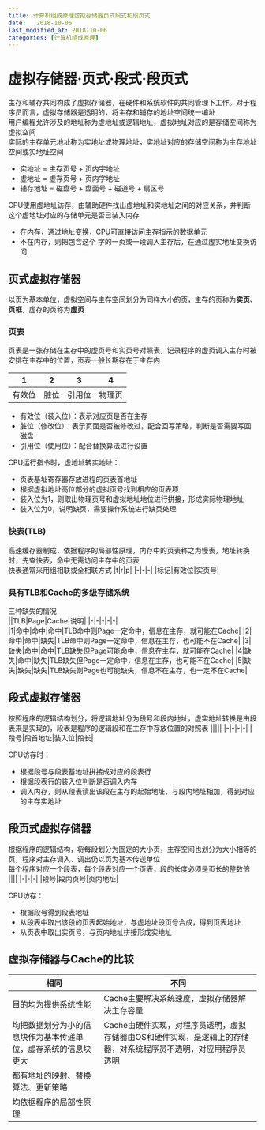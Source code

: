 ```yaml
---
title: 计算机组成原理虚拟存储器页式段式和段页式
date:   2018-10-06
last_modified_at: 2018-10-06
categories: [计算机组成原理]
---
```


# 虚拟存储器·页式·段式·段页式
主存和辅存共同构成了虚拟存储器，在硬件和系统软件的共同管理下工作。对于程序员而言，虚拟存储器是透明的，将主存和辅存的地址空间统一编址  
用户编程允许涉及的地址称为虚地址或逻辑地址，虚拟地址对应的是存储空间称为虚拟空间  
实际的主存单元地址称为实地址或物理地址，实地址对应的存储空间称为主存地址空间或实地址空间
- 实地址 = 主存页号 + 页内字地址
- 虚地址 = 虚存页号 + 页内字地址
- 辅存地址 = 磁盘号 + 盘面号 + 磁道号 + 扇区号

CPU使用虚地址访存，由辅助硬件找出虚地址和实地址之间的对应关系，并判断这个虚地址对应的存储单元是否已装入内存
- 在内存，通过地址变换，CPU可直接访问主存指示的数据单元
- 不在内存，则把包含这个 字的一页或一段调入主存后，在通过虚实地址变换访问

## 页式虚拟存储器
以页为基本单位，虚拟空间与主存空间划分为同样大小的页，主存的页称为**实页**、**页框**，虚存的页称为**虚页**  
### 页表
页表是一张存储在主存中的虚页号和实页号对照表，记录程序的虚页调入主存时被安排在主存中的位置，页表一般长期存在于主存内

|1|2|3|4|
|-|-|-|-|
|有效位|脏位|引用位|物理页|

- 有效位（装入位）：表示对应页是否在主存
- 脏位（修改位）：表示页面是否被修改过，配合回写策略，判断是否需要写回磁盘
- 引用位（使用位）：配合替换算法进行设置

CPU运行指令时，虚地址转实地址：
- 页表基址寄存器存放进程的页表首地址
- 根据虚拟地址高位部分的虚拟页号找到相应的页表项
- 装入位为1，则取出物理页号和虚拟地址地位进行拼接，形成实际物理地址
- 装入位为0，说明缺页，需要操作系统进行缺页处理

### 快表(TLB)
高速缓存器制成，依据程序的局部性原理，内存中的页表称之为慢表，地址转换时，先查快表，命中无需访问主存中的页表  
快表通常采用组相联或全相联方式
|t|r|p|
|-|-|-|
|标记|有效位|实页号|
### 具有TLB和Cache的多级存储系统  
三种缺失的情况  
||TLB|Page|Cache|说明|
|-|-|-|-|-|  
|1|命中|命中|命中|TLB命中则Page一定命中，信息在主存，就可能在Cache|
|2|命中|命中|缺失|TLB命中则Page一定命中，信息在主存，也可能不在Cache|
|3|缺失|命中|命中|TLB缺失但Page可能命中，信息在主存，就可能在Cache|
|4|缺失|命中|缺失|TLB缺失但Page一定命中，信息在主存，也可能不在Cache|
|5|缺失|缺失|缺失|TLB缺失则Page也可能缺失，信息不在主存，也一定不在Cache|

## 段式虚拟存储器
按照程序的逻辑结构划分，将逻辑地址分为段号和段内地址，虚实地址转换是由段表来是实现的，段表是程序的逻辑段和在主存中存放位置的对照表
|||||
|-|-|-|-|
|段号|段首地址|装入位|段长|

CPU访存时：
- 根据段号与段表基地址拼接成对应的段表行
- 根据段表行的装入位判断是否调入内存
- 调入内存，则从段表读出该段在主存的起始地址，与段内地址相加，得到对应的主存实地址
## 段页式虚拟存储器
根据程序的逻辑结构，将每段划分为固定的大小页，主存空间也划分为大小相等的页，程序对主存调入、调出仍以页为基本传送单位  
每个程序对应一个段表，每个段表对应一个页表，段的长度必须是页长的整数倍  
||||
|-|-|-|
|段号|段内页号|页内地址|

CPU访存：
- 根据段号得到段表地址
- 从段表中取出该段的页表起始地址，与虚地址段页号合成，得到页表地址
- 从页表中取出实页号，与页内地址拼接形成实地址
## 虚拟存储器与Cache的比较
|相同|不同|
|-|-|
|目的均为提供系统性能|Cache主要解决系统速度，虚拟存储器解决主存容量|
|均把数据划分为小的信息块作为基本传递单位，虚存系统的信息块更大|Cache由硬件实现，对程序员透明，虚拟存储器由OS和硬件实现，是逻辑上的存储器，对系统程序员不透明，对应用程序员透明|
|都有地址的映射、替换算法、更新策略||
|均依据程序的局部性原理||